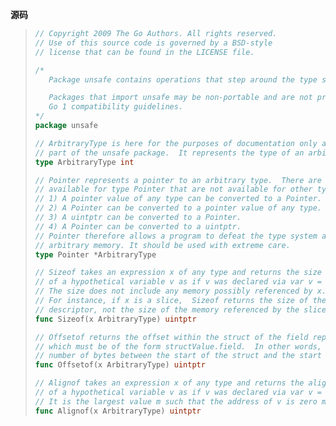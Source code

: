 **源码**

> ```go
> // Copyright 2009 The Go Authors. All rights reserved.
> // Use of this source code is governed by a BSD-style
> // license that can be found in the LICENSE file.
>
> /*
>    Package unsafe contains operations that step around the type safety of Go programs.
>
>    Packages that import unsafe may be non-portable and are not protected by the
>    Go 1 compatibility guidelines.
> */
> package unsafe
>
> // ArbitraryType is here for the purposes of documentation only and is not actually
> // part of the unsafe package.  It represents the type of an arbitrary Go expression.
> type ArbitraryType int
>
> // Pointer represents a pointer to an arbitrary type.  There are four special operations
> // available for type Pointer that are not available for other types.
> // 1) A pointer value of any type can be converted to a Pointer.
> // 2) A Pointer can be converted to a pointer value of any type.
> // 3) A uintptr can be converted to a Pointer.
> // 4) A Pointer can be converted to a uintptr.
> // Pointer therefore allows a program to defeat the type system and read and write
> // arbitrary memory. It should be used with extreme care.
> type Pointer *ArbitraryType
>
> // Sizeof takes an expression x of any type and returns the size in bytes
> // of a hypothetical variable v as if v was declared via var v = x.
> // The size does not include any memory possibly referenced by x.
> // For instance, if x is a slice,  Sizeof returns the size of the slice
> // descriptor, not the size of the memory referenced by the slice.
> func Sizeof(x ArbitraryType) uintptr
>
> // Offsetof returns the offset within the struct of the field represented by x,
> // which must be of the form structValue.field.  In other words, it returns the
> // number of bytes between the start of the struct and the start of the field.
> func Offsetof(x ArbitraryType) uintptr
>
> // Alignof takes an expression x of any type and returns the alignment
> // of a hypothetical variable v as if v was declared via var v = x.
> // It is the largest value m such that the address of v is zero mod m.
> func Alignof(x ArbitraryType) uintptr
> ```